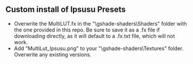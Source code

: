 ## Custom install of Ipsusu Presets
- Overwrite the MultiLUT.fx in the "\gshade-shaders\Shaders" folder with the one provided in this repo. Be sure to save it as a .fx file if downloading directly, as it will default to a .fx.txt file, which will not work.
- Add "MultiLut_Ipsusu.png" to your "\gshade-shaders\Textures" folder. Overwrite any existing versions.
